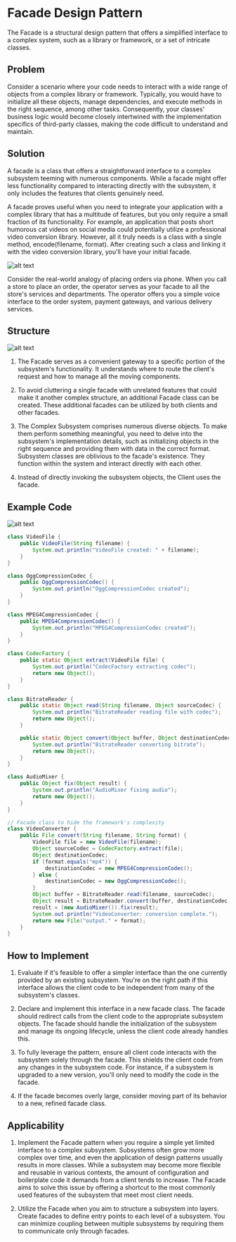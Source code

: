 # Facade Design Pattern

The Facade is a structural design pattern that offers a simplified interface to a complex system, such as a library or framework, or a set of intricate classes.

## Problem

Consider a scenario where your code needs to interact with a wide range of objects from a complex library or framework. Typically, you would have to initialize all these objects, manage dependencies, and execute methods in the right sequence, among other tasks. Consequently, your classes' business logic would become closely intertwined with the implementation specifics of third-party classes, making the code difficult to understand and maintain.

## Solution

A facade is a class that offers a straightforward interface to a complex subsystem teeming with numerous components. While a facade might offer less functionality compared to interacting directly with the subsystem, it only includes the features that clients genuinely need.

A facade proves useful when you need to integrate your application with a complex library that has a multitude of features, but you only require a small fraction of its functionality. For example, an application that posts short humorous cat videos on social media could potentially utilize a professional video conversion library. However, all it truly needs is a class with a single method, encode(filename, format). After creating such a class and linking it with the video conversion library, you'll have your initial facade.

![alt text](image.png)

Consider the real-world analogy of placing orders via phone. When you call a store to place an order, the operator serves as your facade to all the store's services and departments. The operator offers you a simple voice interface to the order system, payment gateways, and various delivery services.

## Structure

![alt text](image-1.png)

1. The Facade serves as a convenient gateway to a specific portion of the subsystem's functionality. It understands where to route the client's request and how to manage all the moving components.

2. To avoid cluttering a single facade with unrelated features that could make it another complex structure, an additional Facade class can be created. These additional facades can be utilized by both clients and other facades.

3. The Complex Subsystem comprises numerous diverse objects. To make them perform something meaningful, you need to delve into the subsystem's implementation details, such as initializing objects in the right sequence and providing them with data in the correct format. Subsystem classes are oblivious to the facade's existence. They function within the system and interact directly with each other.

4. Instead of directly invoking the subsystem objects, the Client uses the facade.

## Example Code

![alt text](image-2.png)

```java
class VideoFile {
    public VideoFile(String filename) {
        System.out.println("VideoFile created: " + filename);
    }
}

class OggCompressionCodec {
    public OggCompressionCodec() {
        System.out.println("OggCompressionCodec created");
    }
}

class MPEG4CompressionCodec {
    public MPEG4CompressionCodec() {
        System.out.println("MPEG4CompressionCodec created");
    }
}

class CodecFactory {
    public static Object extract(VideoFile file) {
        System.out.println("CodecFactory extracting codec");
        return new Object();
    }
}

class BitrateReader {
    public static Object read(String filename, Object sourceCodec) {
        System.out.println("BitrateReader reading file with codec");
        return new Object();
    }

    public static Object convert(Object buffer, Object destinationCodec) {
        System.out.println("BitrateReader converting bitrate");
        return new Object();
    }
}

class AudioMixer {
    public Object fix(Object result) {
        System.out.println("AudioMixer fixing audio");
        return new Object();
    }
}

// Facade class to hide the framework's complexity
class VideoConverter {
    public File convert(String filename, String format) {
        VideoFile file = new VideoFile(filename);
        Object sourceCodec = CodecFactory.extract(file);
        Object destinationCodec;
        if (format.equals("mp4")) {
            destinationCodec = new MPEG4CompressionCodec();
        } else {
            destinationCodec = new OggCompressionCodec();
        }
        Object buffer = BitrateReader.read(filename, sourceCodec);
        Object result = BitrateReader.convert(buffer, destinationCodec);
        result = (new AudioMixer()).fix(result);
        System.out.println("VideoConverter: conversion complete.");
        return new File("output." + format);
    }
}
```

## How to Implement

1. Evaluate if it's feasible to offer a simpler interface than the one currently provided by an existing subsystem. You're on the right path if this interface allows the client code to be independent from many of the subsystem's classes.

2. Declare and implement this interface in a new facade class. The facade should redirect calls from the client code to the appropriate subsystem objects. The facade should handle the initialization of the subsystem and manage its ongoing lifecycle, unless the client code already handles this.

3. To fully leverage the pattern, ensure all client code interacts with the subsystem solely through the facade. This shields the client code from any changes in the subsystem code. For instance, if a subsystem is upgraded to a new version, you'll only need to modify the code in the facade.

4. If the facade becomes overly large, consider moving part of its behavior to a new, refined facade class.

## Applicability

1. Implement the Facade pattern when you require a simple yet limited interface to a complex subsystem. Subsystems often grow more complex over time, and even the application of design patterns usually results in more classes. While a subsystem may become more flexible and reusable in various contexts, the amount of configuration and boilerplate code it demands from a client tends to increase. The Facade aims to solve this issue by offering a shortcut to the most commonly used features of the subsystem that meet most client needs.

2. Utilize the Facade when you aim to structure a subsystem into layers. Create facades to define entry points to each level of a subsystem. You can minimize coupling between multiple subsystems by requiring them to communicate only through facades.
